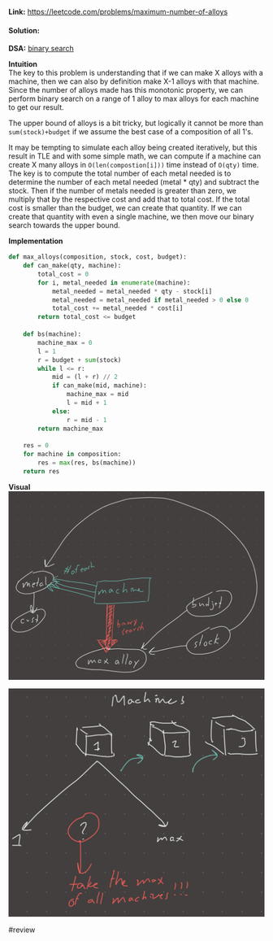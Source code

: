 **Link:** https://leetcode.com/problems/maximum-number-of-alloys  
#### Solution:  
  
**DSA:** [binary search](binary%20search.md)  
  
**Intuition**  
The key to this problem is understanding that if we can make X alloys with a machine, then we can also by definition make X-1 alloys with that machine. Since the number of alloys made has this monotonic property, we can perform binary search on a range of 1 alloy to max alloys for each machine to get our result.   
  
The upper bound of alloys is a bit tricky, but logically it cannot be more than `sum(stock)+budget` if we assume the best case of a composition of all 1's.   
  
It may be tempting to simulate each alloy being created iteratively, but this result in TLE and with some simple math, we can compute if a machine can create X many alloys in `O(len(compostion[i]))` time instead of `O(qty)` time. The key is to compute the total number of each metal needed is to determine the number of each metal needed (metal * qty) and subtract the stock. Then if the number of metals needed is greater than zero, we multiply that by the respective cost and add that to total cost. If the total cost is smaller than the budget, we can create that quantity. If we can create that quantity with even a single machine, we then move our binary search towards the upper bound.  
  
**Implementation**  
```python  
def max_alloys(composition, stock, cost, budget):  
	def can_make(qty, machine):  
		total_cost = 0  
		for i, metal_needed in enumerate(machine):  
			metal_needed = metal_needed * qty - stock[i]  
			metal_needed = metal_needed if metal_needed > 0 else 0  
			total_cost += metal_needed * cost[i]  
		return total_cost <= budget  
  
	def bs(machine):  
		machine_max = 0  
		l = 1  
		r = budget + sum(stock)  
		while l <= r:  
			mid = (l + r) // 2  
			if can_make(mid, machine):  
				machine_max = mid  
				l = mid + 1  
			else:  
				r = mid - 1  
		return machine_max  
  
	res = 0  
	for machine in composition:  
		res = max(res, bs(machine))  
	return res  
```  
  
**Visual**  
![IMG_3EA88BFEE3FB-1.jpeg](./_pics/IMG_3EA88BFEE3FB-1.jpeg)  
  
![IMG_2D73961D8D8A-1.jpeg](./_pics/IMG_2D73961D8D8A-1.jpeg)  
  
#review   
  
  
